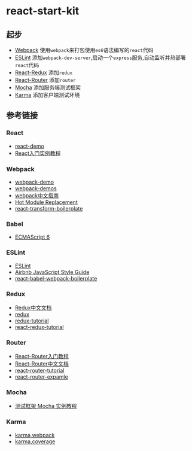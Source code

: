 # react-start-kit

## 起步

- [Webpack](https://github.com/ziyi2/react-start-kit/tree/master/Webpack) 使用`webpack`来打包使用`es6`语法编写的`react`代码
- [ESLint](https://github.com/ziyi2/react-start-kit/tree/master/ESLint) 添加`webpack-dev-server`,启动一个`express`服务,自动监听并热部署`react`代码
- [React-Redux](https://github.com/ziyi2/react-start-kit/tree/master/React-Redux) 添加`redux`
- [React-Router](https://github.com/ziyi2/react-start-kit/tree/master/React-Router) 添加`router`
- [Mocha](https://github.com/ziyi2/react-start-kit/tree/master/Mocha) 添加服务端测试框架
- [Karma](https://github.com/ziyi2/react-start-kit/tree/master/Karma) 添加客户端测试环境



## 参考链接

### React
- [react-demo](http://www.ziyi2.cn/2016/07/20/React-OverView/#more)
- [React入门实例教程](http://www.ruanyifeng.com/blog/2015/03/react.html)


### Webpack
- [webpack-demo](https://github.com/ziyi2/webpack-demo)
- [webpack-demos](https://github.com/ruanyf/webpack-demos)
- [webpack中文指南](http://webpackdoc.com/development.html)
- [Hot Module Replacement](https://github.com/webpack/docs/wiki/hot-module-replacement)
- [react-transform-boilerplate](https://github.com/gaearon/react-transform-boilerplate)

### Babel
- [ECMAScript 6](http://www.ziyi2.cn/2016/08/04/ECMAScript-6/#more)

### ESLint
- [ESLint](https://github.com/Jocs/ESLint_docs)
- [Airbnb JavaScript Style Guide](https://github.com/airbnb/javascript)
- [react-babel-webpack-boilerplate](https://github.com/ruanyf/react-babel-webpack-boilerplate)

### Redux
- [Redux中文文档](http://cn.redux.js.org/index.html)
- [redux](https://github.com/reactjs/redux)
- [redux-tutorial](https://github.com/react-guide/redux-tutorial-cn)
- [react-redux-tutorial](https://github.com/lewis617/react-redux-tutorial)

### Router
- [React-Router入门教程](http://www.ruanyifeng.com/blog/2016/05/react_router.html?utm_source=tool.lu)
- [React-Router中文文档](http://react-guide.github.io/react-router-cn/docs/Introduction.html)
- [react-router-tutorial](https://github.com/reactjs/react-router-tutorial/tree/master/lessons)
- [react-router-expamle](https://github.com/reactjs/react-router/tree/latest/examples)

### Mocha
- [测试框架 Mocha 实例教程](http://www.ruanyifeng.com/blog/2015/12/a-mocha-tutorial-of-examples.html)

### Karma
- [karma,webpack](http://www.tuicool.com/articles/jMvmEzI)
- [karma,coverage](http://www.jianshu.com/p/6726c0410650)